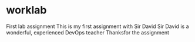 # worklab
First lab assignment
This is my first assignment with Sir David
Sir David is a wonderful, experienced DevOps teacher
Thanksfor the assignment
